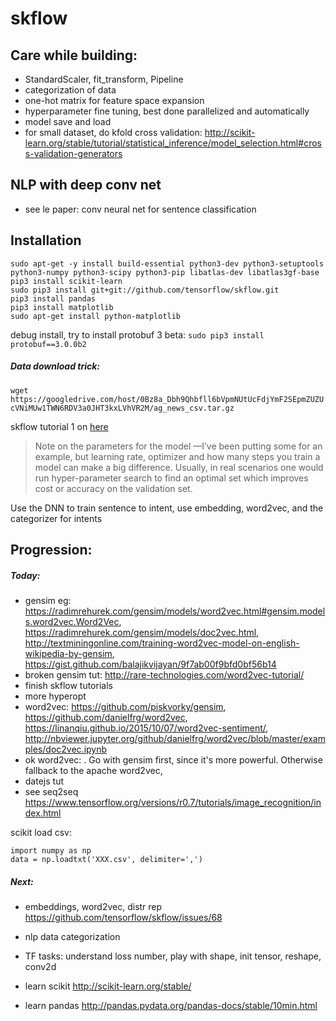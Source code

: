 # skflow

## Care while building:

- StandardScaler, fit_transform, Pipeline
- categorization of data
- one-hot matrix for feature space expansion
- hyperparameter fine tuning, best done parallelized and automatically
- model save and load
- for small dataset, do kfold cross validation: http://scikit-learn.org/stable/tutorial/statistical_inference/model_selection.html#cross-validation-generators


## NLP with deep conv net

- see le paper: conv neural net for sentence classification

## Installation

```shell
sudo apt-get -y install build-essential python3-dev python3-setuptools python3-numpy python3-scipy python3-pip libatlas-dev libatlas3gf-base
pip3 install scikit-learn
sudo pip3 install git+git://github.com/tensorflow/skflow.git
pip3 install pandas
pip3 install matplotlib
sudo apt-get install python-matplotlib
```

debug install, try to install protobuf 3 beta: `sudo pip3 install protobuf==3.0.0b2`

##### Data download trick: 
`wget https://googledrive.com/host/0Bz8a_Dbh9Qhbfll6bVpmNUtUcFdjYmF2SEpmZUZUcVNiMUw1TWN6RDV3a0JHT3kxLVhVR2M/ag_news_csv.tar.gz`

skflow tutorial 1 on [here](https://medium.com/@ilblackdragon/tensorflow-tutorial-part-1-c559c63c0cb1#.feohjl3hx)

>Note on the parameters for the model —I’ve been putting some for an example, but learning rate, optimizer and how many steps you train a model can make a big difference. Usually, in real scenarios one would run hyper-parameter search to find an optimal set which improves cost or accuracy on the validation set.


Use the DNN to train sentence to intent, use embedding, word2vec, and the categorizer for intents

## Progression:

##### Today:

- gensim eg: https://radimrehurek.com/gensim/models/word2vec.html#gensim.models.word2vec.Word2Vec, https://radimrehurek.com/gensim/models/doc2vec.html, http://textminingonline.com/training-word2vec-model-on-english-wikipedia-by-gensim, https://gist.github.com/balajikvijayan/9f7ab00f9bfd0bf56b14
- broken gensim tut: http://rare-technologies.com/word2vec-tutorial/
- finish skflow tutorials
- more hyperopt
- word2vec: https://github.com/piskvorky/gensim, https://github.com/danielfrg/word2vec, https://linanqiu.github.io/2015/10/07/word2vec-sentiment/, http://nbviewer.jupyter.org/github/danielfrg/word2vec/blob/master/examples/doc2vec.ipynb
- ok word2vec: . Go with gensim first, since it's more powerful. Otherwise fallback to the apache word2vec, 
- datejs tut
- see seq2seq
https://www.tensorflow.org/versions/r0.7/tutorials/image_recognition/index.html

scikit load csv:
```
import numpy as np
data = np.loadtxt('XXX.csv', delimiter=',')
```

##### Next:
- embeddings, word2vec, distr rep https://github.com/tensorflow/skflow/issues/68
- nlp data categorization
- TF tasks: understand loss number, play with shape, init tensor, reshape, conv2d

- learn scikit http://scikit-learn.org/stable/
- learn pandas http://pandas.pydata.org/pandas-docs/stable/10min.html

